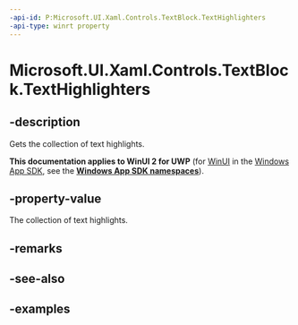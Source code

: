 ```yaml
---
-api-id: P:Microsoft.UI.Xaml.Controls.TextBlock.TextHighlighters
-api-type: winrt property
---
```


<!-- Property syntax.
public IVector<TextHighlighter> TextHighlighters { get; }
-->

# Microsoft.UI.Xaml.Controls.TextBlock.TextHighlighters

## -description

Gets the collection of text highlights. 

**This documentation applies to WinUI 2 for UWP** (for [WinUI](/windows/apps/winui/winui3/) in the [Windows App SDK](/windows/apps/windows-app-sdk/), see the **[Windows App SDK namespaces](/windows/windows-app-sdk/api/winrt/)**).

## -property-value

The collection of text highlights. 

## -remarks

## -see-also

## -examples

